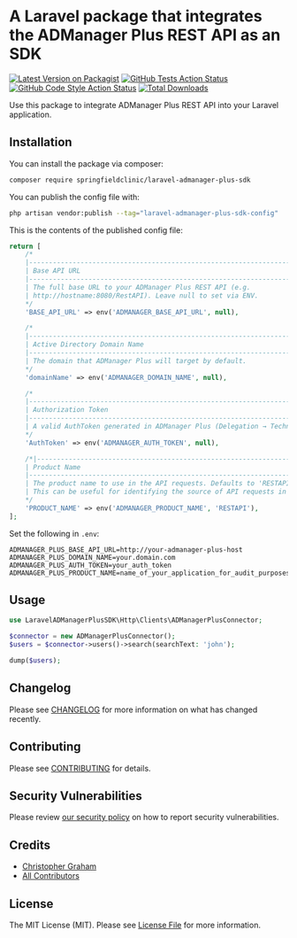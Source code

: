 # A Laravel package that integrates the ADManager Plus REST API as an SDK

[![Latest Version on Packagist](https://img.shields.io/packagist/v/springfieldclinic/laravel-admanager-plus-sdk.svg?style=flat-square)](https://packagist.org/packages/springfieldclinic/laravel-admanager-plus-sdk)
[![GitHub Tests Action Status](https://img.shields.io/github/actions/workflow/status/springfieldclinic/laravel-admanager-plus-sdk/run-tests.yml?branch=main&label=tests&style=flat-square)](https://github.com/springfieldclinic/laravel-admanager-plus-sdk/actions?query=workflow%3Arun-tests+branch%3Amain)
[![GitHub Code Style Action Status](https://img.shields.io/github/actions/workflow/status/springfieldclinic/laravel-admanager-plus-sdk/fix-php-code-style-issues.yml?branch=main&label=code%20style&style=flat-square)](https://github.com/springfieldclinic/laravel-admanager-plus-sdk/actions?query=workflow%3A"Fix+PHP+code+style+issues"+branch%3Amain)
[![Total Downloads](https://img.shields.io/packagist/dt/springfieldclinic/laravel-admanager-plus-sdk.svg?style=flat-square)](https://packagist.org/packages/springfieldclinic/laravel-admanager-plus-sdk)

Use this package to integrate ADManager Plus REST API into your Laravel application.

## Installation

You can install the package via composer:

```bash
composer require springfieldclinic/laravel-admanager-plus-sdk
```

You can publish the config file with:

```bash
php artisan vendor:publish --tag="laravel-admanager-plus-sdk-config"
```

This is the contents of the published config file:

```php
return [
    /*
    |--------------------------------------------------------------------------
    | Base API URL
    |--------------------------------------------------------------------------
    | The full base URL to your ADManager Plus REST API (e.g.
    | http://hostname:8080/RestAPI). Leave null to set via ENV.
    */
    'BASE_API_URL' => env('ADMANAGER_BASE_API_URL', null),

    /*
    |--------------------------------------------------------------------------
    | Active Directory Domain Name
    |--------------------------------------------------------------------------
    | The domain that ADManager Plus will target by default.
    */
    'domainName' => env('ADMANAGER_DOMAIN_NAME', null),

    /*
    |--------------------------------------------------------------------------
    | Authorization Token
    |--------------------------------------------------------------------------
    | A valid AuthToken generated in ADManager Plus (Delegation → Technician Authtokens).
    */
    'AuthToken' => env('ADMANAGER_AUTH_TOKEN', null),

    /*|--------------------------------------------------------------------------
    | Product Name
    |--------------------------------------------------------------------------
    | The product name to use in the API requests. Defaults to 'RESTAPI'.
    | This can be useful for identifying the source of API requests in audit/logs.
    */
    'PRODUCT_NAME' => env('ADMANAGER_PRODUCT_NAME', 'RESTAPI'),
];
```

Set the following in `.env`:

```
ADMANAGER_PLUS_BASE_API_URL=http://your-admanager-plus-host
ADMANAGER_PLUS_DOMAIN_NAME=your.domain.com
ADMANAGER_PLUS_AUTH_TOKEN=your_auth_token
ADMANAGER_PLUS_PRODUCT_NAME=name_of_your_application_for_audit_purposes
```

## Usage

```php
use LaravelADManagerPlusSDK\Http\Clients\ADManagerPlusConnector;

$connector = new ADManagerPlusConnector();
$users = $connector->users()->search(searchText: 'john');

dump($users);
```

## Changelog

Please see [CHANGELOG](CHANGELOG.md) for more information on what has changed recently.

## Contributing

Please see [CONTRIBUTING](CONTRIBUTING.md) for details.

## Security Vulnerabilities

Please review [our security policy](../../security/policy) on how to report security vulnerabilities.

## Credits

- [Christopher Graham](https://github.com/97906213+sc-chgraham)
- [All Contributors](../../contributors)

## License

The MIT License (MIT). Please see [License File](LICENSE.md) for more information.

